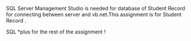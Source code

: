 SQL Server Management Studio is needed for database of Student Record for connecting between server and vb.net.This assignment is for Student Record .

SQL *plus for the rest of the assignment !
